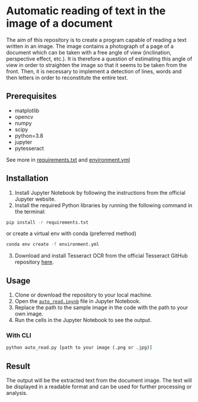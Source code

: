 # Automatic reading of text in the image of a document

The aim of this repository is to create a program capable of reading a text written in an image. The image contains a photograph of a page of a document which can be taken with a free angle of view (inclination, perspective effect, etc.). It is therefore a question of estimating this angle of view in order to straighten the image so that it seems to be taken from the front. Then, it is necessary to implement a detection of lines, words and then letters in order to reconstitute the entire text.

## Prerequisites 

- matplotlib
- opencv
- numpy
- scipy
- python=3.8
- jupyter
- pytesseract

See more in [requirements.txt](requirements.txt) and [environment.yml](environment.yml)

## Installation
1. Install Jupyter Notebook by following the instructions from the official Jupyter website.
2. Install the required Python libraries by running the following command in the terminal:

```bash
pip install -r requirements.txt
```

or create a virtual env with conda (preferred method)

```bash
conda env create -f environment.yml
```

3. Download and install Tesseract OCR from the official Tesseract GitHub repository
 [here](https://github.com/UB-Mannheim/tesseract/wiki).

## Usage
1. Clone or download the repository to your local machine.
2. Open the [`auto_read.ipynb`](auto_read.ipynb) file in Jupyter Notebook.
3. Replace the path to the sample image in the code with the path to your own image.
4. Run the cells in the Jupyter Notebook to see the output.

### With CLI

```bash
python auto_read.py [path to your image (.png or .jpg)]
```
## Result
The output will be the extracted text from the document image. The text will be displayed in a readable format and can be used for further processing or analysis.